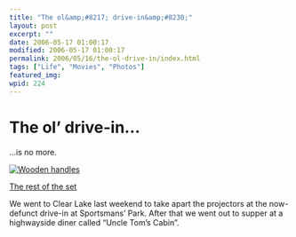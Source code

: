 ```yaml
---
title: "The ol&amp;#8217; drive-in&amp;#8230;"
layout: post
excerpt: ""
date: 2006-05-17 01:00:17
modified: 2006-05-17 01:00:17
permalink: 2006/05/16/the-ol-drive-in/index.html
tags: ["Life", "Movies", "Photos"]
featured_img: 
wpid: 224
---
```


# The ol&#8217; drive-in&#8230;

…is no more.

[![Wooden handles](http://static.flickr.com/53/147883304_d2dea14220_m.jpg)](http://www.flickr.com/photos/pj/147883304)

[The rest of the set](http://www.flickr.com/photos/pj/sets/72057594137078327/)

We went to Clear Lake last weekend to take apart the projectors at the now-defunct drive-in at Sportsmans’ Park. After that we went out to supper at a highwayside diner called “Uncle Tom’s Cabin”.
